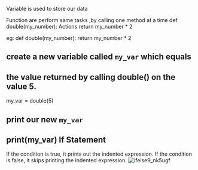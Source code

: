 Variable is used to store our data 







Function are perform same tasks ,by calling one method at a time 
def double(my_number):
    Actions
    return my_number * 2
    
eg:
def double(my_number):
    return my_number * 2

## create a new variable called `my_var` which equals
## the value returned by calling double() on the value 5.
my_var = double(5)
## print our new `my_var`
print(my_var)
If Statement
------------
If the condition is true, it prints out the indented expression. If the condition is false, it skips printing the indented expression.
![ifelse9_nk5ugf](https://user-images.githubusercontent.com/85831369/121815558-b8a55080-cc94-11eb-8a90-970a6a2b82d9.png)
